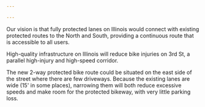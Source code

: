 ```yaml
---

---
```


Our vision is that fully protected lanes on Illinois would connect with existing protected routes to the North and South, providing a continuous route that is accessible to all users.

High-quality infrastructure on Illinois will reduce bike injuries on 3rd St, a parallel high-injury and high-speed corridor.

The new 2-way protected bike route could be situated on the east side of the street where there are few driveways. Because the existing lanes are wide (15' in some places), narrowing them will both reduce excessive speeds and make room for the protected bikeway, with very little parking loss.